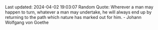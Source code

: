Last updated: 2024-04-02 19:03:07
Random Quote: Wherever a man may happen to turn, whatever a man may undertake, he will always end up by returning to the path which nature has marked out for him. - Johann Wolfgang von Goethe